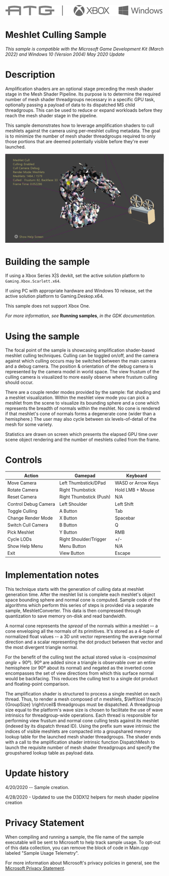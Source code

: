  ![](./media/image1.png)

#   Meshlet Culling Sample

*This sample is compatible with the Microsoft Game Development Kit
(March 2022) and Windows 10 (Version 2004) May 2020 Update*

# Description

Amplification shaders are an optional stage preceding the mesh shader
stage in the Mesh Shader Pipeline. Its purpose is to determine the
required number of mesh shader threadgroups necessary in a specific GPU
task, optionally passing a payload of data to its dispatched MS child
threadgroups. This can be used to reduce or expand workloads before they
reach the mesh shader stage in the pipeline.

This sample demonstrates how to leverage amplification shaders to cull
meshlets against the camera using per-meshlet culling metadata. The goal
is to minimize the number of mesh shader threadgroups required to only
those portions that are deemed potentially visible before they're ever
launched.

![](./media/image3.png)

# Building the sample

If using a Xbox Series X|S devkit, set the active solution platform to `Gaming.Xbox.Scarlett.x64`.

If using PC with appropriate hardware and Windows 10 release, set the
active solution platform to Gaming.Deskop.x64.

This sample does not support Xbox One.

*For more information, see* __Running samples__, *in the GDK documentation.*

# Using the sample

The focal point of the sample is showcasing amplification shader-based
meshlet culling techniques. Culling can be toggled on/off, and the
camera against which culling occurs may be switched between the main
camera and a debug camera. The position & orientation of the debug
camera is represented by the camera model in world space. The view
frustum of the culling camera is visualized to more easily observe where
frustum culling should occur.

There are a couple render modes provided by the sample: flat shading and
a meshlet visualization. Within the meshlet view mode you can pick a
meshlet from the scene to visualize its bounding sphere and a cone which
represents the breadth of normals within the meshlet. No cone is
rendered if that meshlet's cone of normals forms a degenerate cone
(wider than a hemisphere.) The user may also cycle between six
levels-of-detail of the mesh for some variety.

Statistics are drawn on screen which presents the elapsed GPU time over
scene object rendering and the number of meshlets culled from the frame.

# Controls

| Action                       |  Gamepad          |  Keyboard          |
|------------------------------|------------------|-------------------|
| Move Camera  |  Left Thumbstick/DPad |  WASD or Arrow Keys              |
| Rotate Camera                |  Right Thumbstick |  Hold LMB + Mouse  |
| Reset Camera  |  Right Thumbstick (Push) |  N/A |
| Control Debug Camera         |  Left Shoulder    |  Left Shift        |
| Toggle Culling               |  A Button         |  Tab               |
| Change Render Mode           |  X Button         |  Spacebar          |
| Switch Cull Camera           |  B Button         |  Q                 |
| Pick Meshlet                 |  Y Button         |  RMB               |
| Cycle LODs  |  Right Shoulder/Trigger |  +/- |
| Show Help Menu               |  Menu Button      |  N/A               |
| Exit                         |  View Button      |  Escape            |

# Implementation notes

This technique starts with the generation of culling data at meshlet
generation time. After the meshlet list is complete each meshlet's
object space bounding sphere and normal cone is computed. Sample code of
the algorithms which perform this series of steps is provided via a
separate sample, MeshletConverter. This data is then compressed through
quantization to save memory on-disk and read bandwidth.

A normal cone represents the *spread* of the normals within a meshlet --
a cone enveloping all the normals of its primitives. It's stored as a
4-tuple of normalized float values -- a 3D unit vector representing the
average normal direction and a scalar representing the dot product
between that vector and the most divergent triangle normal.

For the benefit of the culling test the actual stored value is
-cos(*maximal angle* + 90º). 90º are added since a triangle is
observable over an entire hemisphere (or 90º about its normal) and
negated as the inverted cone encompasses the set of view directions from
which this surface normal would be backfacing. This reduces the culling
test to a single dot product and floating-point comparison.

The amplification shader is structured to process a single meshlet on
each thread. Thus, to render a mesh composed of *n* meshlets,
$\left\lceil \frac{n}{GroupSize} \right\rceil$ threadgroups must be
dispatched. A threadgroup size equal to the platform's wave size is
chosen to facilitate the use of wave intrinsics for threadgroup-wide
operations. Each thread is responsible for performing view frustum and
normal cone culling tests against its meshlet (indexed by its dispatch
thread ID). Using the prefix sum wave intrinsic the indices of visible
meshlets are compacted into a groupshared memory lookup table for the
launched mesh shader threadgroups. The shader ends with a call to the
amplification shader intrinsic function DispatchMesh to launch the
requisite number of mesh shader threadgroups and specify the groupshared
lookup table as payload data.

# Update history

4/20/2020 -- Sample creation.

4/28/2020 - Updated to use the D3DX12 helpers for mesh shader pipeline
creation

# Privacy Statement

When compiling and running a sample, the file name of the sample
executable will be sent to Microsoft to help track sample usage. To
opt-out of this data collection, you can remove the block of code in
Main.cpp labeled "Sample Usage Telemetry".

For more information about Microsoft's privacy policies in general, see
the [Microsoft Privacy
Statement](https://privacy.microsoft.com/en-us/privacystatement/).
